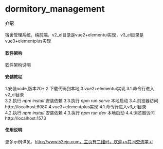 # dormitory_management

#### 介绍
宿舍管理系统，纯前端，v2_el目录是vue2+elementui实现，v3_el目录是vue3+elementplus实现

#### 软件架构
软件架构说明


#### 安装教程

1.安装node,版本20+
2.下载代码到本地
3.vue2+elementui实现
3.1.命令行进入v2_el目录  
3.2.执行  _npm install_  安装依赖
3.3.执行  _npm run serve_  本地启动
3.4.浏览器访问http://localhost:8080
4.vue3+elementplus实现
4.1.命令行进入v3_el目录  
4.2.执行  _npm install_  安装依赖
4.3.执行  _npm run dev_  本地启动
4.4.浏览器访问http://localhost:1573

#### 使用说明

更多示例详见，http://www.52ejn.com，主页有二维码，欢迎+v共同交流学习